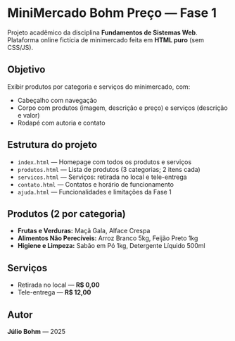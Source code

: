 # MiniMercado Bohm Preço — Fase 1

Projeto acadêmico da disciplina **Fundamentos de Sistemas Web**. Plataforma online fictícia de minimercado feita em **HTML puro** (sem CSS/JS).

## Objetivo
Exibir produtos por categoria e serviços do minimercado, com:
- Cabeçalho com navegação
- Corpo com produtos (imagem, descrição e preço) e serviços (descrição e valor)
- Rodapé com autoria e contato

## Estrutura do projeto
- `index.html` — Homepage com todos os produtos e serviços
- `produtos.html` — Lista de produtos (3 categorias; 2 itens cada)
- `servicos.html` — Serviços: retirada no local e tele-entrega
- `contato.html` — Contatos e horário de funcionamento
- `ajuda.html` — Funcionalidades e limitações da Fase 1

## Produtos (2 por categoria)
- **Frutas e Verduras:** Maçã Gala, Alface Crespa  
- **Alimentos Não Perecíveis:** Arroz Branco 5kg, Feijão Preto 1kg  
- **Higiene e Limpeza:** Sabão em Pó 1kg, Detergente Líquido 500ml  

## Serviços
- Retirada no local — **R$ 0,00**  
- Tele-entrega — **R$ 12,00**

## Autor
**Júlio Bohm** — 2025
